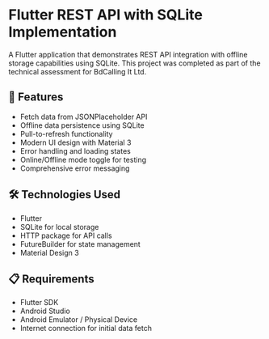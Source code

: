 # Flutter REST API with SQLite Implementation
A Flutter application that demonstrates REST API integration with offline storage capabilities using SQLite. This project was completed as part of the technical assessment for BdCalling It Ltd.

## 🚀 Features

- Fetch data from JSONPlaceholder API
- Offline data persistence using SQLite
- Pull-to-refresh functionality
- Modern UI design with Material 3
- Error handling and loading states
- Online/Offline mode toggle for testing
- Comprehensive error messaging

## 🛠️ Technologies Used

- Flutter
- SQLite for local storage
- HTTP package for API calls
- FutureBuilder for state management
- Material Design 3

## 📋 Requirements

- Flutter SDK
- Android Studio
- Android Emulator / Physical Device
- Internet connection for initial data fetch

